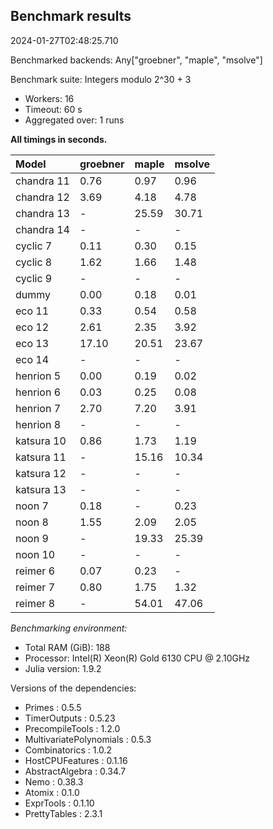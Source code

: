 ## Benchmark results

2024-01-27T02:48:25.710

Benchmarked backends: Any["groebner", "maple", "msolve"]

Benchmark suite: Integers modulo 2^30 + 3

- Workers: 16
- Timeout: 60 s
- Aggregated over: 1 runs

**All timings in seconds.**

|Model|groebner|maple|msolve|
|:----|---|---|---|
|chandra 11|0.76|0.97|0.96|
|chandra 12|3.69|4.18|4.78|
|chandra 13| - |25.59|30.71|
|chandra 14| - | - | - |
|cyclic 7|0.11|0.30|0.15|
|cyclic 8|1.62|1.66|1.48|
|cyclic 9| - | - | - |
|dummy|0.00|0.18|0.01|
|eco 11|0.33|0.54|0.58|
|eco 12|2.61|2.35|3.92|
|eco 13|17.10|20.51|23.67|
|eco 14| - | - | - |
|henrion 5|0.00|0.19|0.02|
|henrion 6|0.03|0.25|0.08|
|henrion 7|2.70|7.20|3.91|
|henrion 8| - | - | - |
|katsura 10|0.86|1.73|1.19|
|katsura 11| - |15.16|10.34|
|katsura 12| - | - | - |
|katsura 13| - | - | - |
|noon 7|0.18| - |0.23|
|noon 8|1.55|2.09|2.05|
|noon 9| - |19.33|25.39|
|noon 10| - | - | - |
|reimer 6|0.07|0.23| - |
|reimer 7|0.80|1.75|1.32|
|reimer 8| - |54.01|47.06|

*Benchmarking environment:*

* Total RAM (GiB): 188
* Processor: Intel(R) Xeon(R) Gold 6130 CPU @ 2.10GHz
* Julia version: 1.9.2

Versions of the dependencies:

* Primes : 0.5.5
* TimerOutputs : 0.5.23
* PrecompileTools : 1.2.0
* MultivariatePolynomials : 0.5.3
* Combinatorics : 1.0.2
* HostCPUFeatures : 0.1.16
* AbstractAlgebra : 0.34.7
* Nemo : 0.38.3
* Atomix : 0.1.0
* ExprTools : 0.1.10
* PrettyTables : 2.3.1
